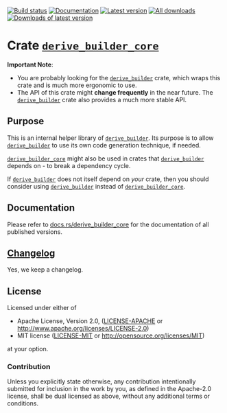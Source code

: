 [![Build status](https://travis-ci.org/colin-kiegel/rust-derive-builder.svg?branch=master)](https://travis-ci.org/colin-kiegel/rust-derive-builder)
[![Documentation](https://docs.rs/derive_builder/badge.svg)](https://docs.rs/derive_builder_core)
[![Latest version](https://img.shields.io/crates/v/derive_builder.svg)](https://crates.io/crates/derive_builder_core)
[![All downloads](https://img.shields.io/crates/d/derive_builder.svg)](https://crates.io/crates/derive_builder_core)
[![Downloads of latest version](https://img.shields.io/crates/dv/derive_builder.svg)](https://crates.io/crates/derive_builder_core)

# Crate [`derive_builder_core`]

**Important Note**:

* You are probably looking for the [`derive_builder`] crate,
  which wraps this crate and is much more ergonomic to use.
* The API of this crate might **change frequently** in the near future.
  The [`derive_builder`] crate also provides a much more stable API.

## Purpose

This is an internal helper library of [`derive_builder`]. Its purpose is to
allow [`derive_builder`] to use its own code generation technique, if needed.

[`derive_builder_core`] might also be used in crates that [`derive_builder`]
depends on - to break a dependency cycle.

If [`derive_builder`] does not itself depend on _your_ crate, then you
should consider using [`derive_builder`] instead of [`derive_builder_core`].

[`derive_builder`]: https://crates.io/crates/derive_builder
[`derive_builder_core`]: https://crates.io/crates/derive_builder_core

## Documentation

Please refer to
[docs.rs/derive_builder_core](https://docs.rs/derive_builder_core)
for the documentation of all published versions.

## [Changelog](CHANGELOG.md)

Yes, we keep a changelog.

## License

Licensed under either of

- Apache License, Version 2.0, ([LICENSE-APACHE](LICENSE-APACHE) or <http://www.apache.org/licenses/LICENSE-2.0>)
- MIT license ([LICENSE-MIT](LICENSE-MIT) or <http://opensource.org/licenses/MIT>)

at your option.

### Contribution

Unless you explicitly state otherwise, any contribution intentionally
submitted for inclusion in the work by you, as defined in the Apache-2.0
license, shall be dual licensed as above, without any additional terms or
conditions.

